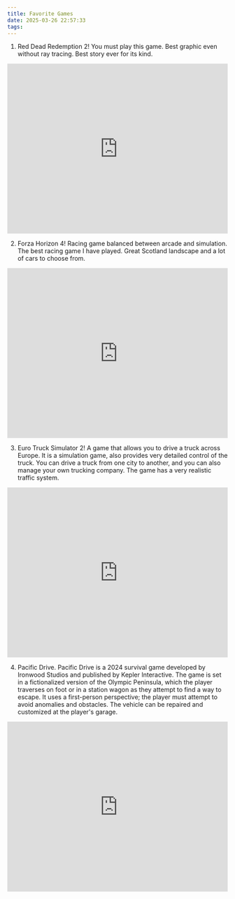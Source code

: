 ```yaml
---
title: Favorite Games
date: 2025-03-26 22:57:33
tags:
---
```


1. Red Dead Redemption 2! You must play this game. Best graphic even without ray tracing. Best story ever for its kind. 

<iframe src="https://steamdb.info/embed/?appid=1174180" height="389" style="border:0;overflow:hidden;width:100%" loading="lazy"></iframe>

2. Forza Horizon 4! Racing game balanced between arcade and simulation. The best racing game I have played. Great Scotland landscape and a lot of cars to choose from. 

<iframe src="https://steamdb.info/embed/?appid=1293830" height="389" style="border:0;overflow:hidden;width:100%" loading="lazy"></iframe>

3. Euro Truck Simulator 2! A game that allows you to drive a truck across Europe. It is a simulation game, also provides very detailed control of the truck. You can drive a truck from one city to another, and you can also manage your own trucking company. The game has a very realistic traffic system.

<iframe src="https://steamdb.info/embed/?appid=227300" height="389" style="border:0;overflow:hidden;width:100%" loading="lazy"></iframe>

4. Pacific Drive. Pacific Drive is a 2024 survival game developed by Ironwood Studios and published by Kepler Interactive. The game is set in a fictionalized version of the Olympic Peninsula, which the player traverses on foot or in a station wagon as they attempt to find a way to escape. It uses a first-person perspective; the player must attempt to avoid anomalies and obstacles. The vehicle can be repaired and customized at the player's garage.

<iframe src="https://steamdb.info/embed/?appid=1458140" height="389" style="border:0;overflow:hidden;width:100%" loading="lazy"></iframe>
